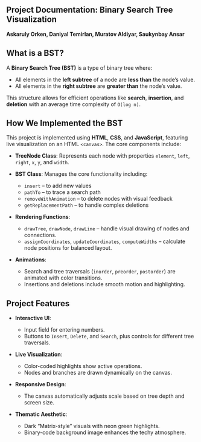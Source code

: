 
## Project Documentation: Binary Search Tree Visualization

**Askaruly Orken, Daniyal Temirlan, Muratov Aldiyar, Saukynbay Ansar** 

## What is a BST?

A **Binary Search Tree (BST)** is a type of binary tree where:
- All elements in the **left subtree** of a node are **less than** the node’s value.
- All elements in the **right subtree** are **greater than** the node’s value.

This structure allows for efficient operations like **search**, **insertion**, and **deletion** with an average time complexity of `O(log n)`.

## How We Implemented the BST

This project is implemented using **HTML**, **CSS**, and **JavaScript**, featuring live visualization on an HTML `<canvas>`. The core components include:

- **TreeNode Class**: Represents each node with properties `element`, `left`, `right`, `x`, `y`, and `width`.
- **BST Class**: Manages the core functionality including:
  - `insert` – to add new values
  - `pathTo` – to trace a search path
  - `removeWithAnimation` – to delete nodes with visual feedback
  - `getReplacementPath` – to handle complex deletions

- **Rendering Functions**:
  - `drawTree`, `drawNode`, `drawLine` – handle visual drawing of nodes and connections.
  - `assignCoordinates`, `updateCoordinates`, `computeWidths` – calculate node positions for balanced layout.

- **Animations**:
  - Search and tree traversals (`inorder`, `preorder`, `postorder`) are animated with color transitions.
  - Insertions and deletions include smooth motion and highlighting.

## Project Features

- **Interactive UI**:
  - Input field for entering numbers.
  - Buttons to `Insert`, `Delete`, and `Search`, plus controls for different tree traversals.

- **Live Visualization**:
  - Color-coded highlights show active operations.
  - Nodes and branches are drawn dynamically on the canvas.

- **Responsive Design**:
  - The canvas automatically adjusts scale based on tree depth and screen size.

- **Thematic Aesthetic**:
  - Dark “Matrix-style” visuals with neon green highlights.
  - Binary-code background image enhances the techy atmosphere.
